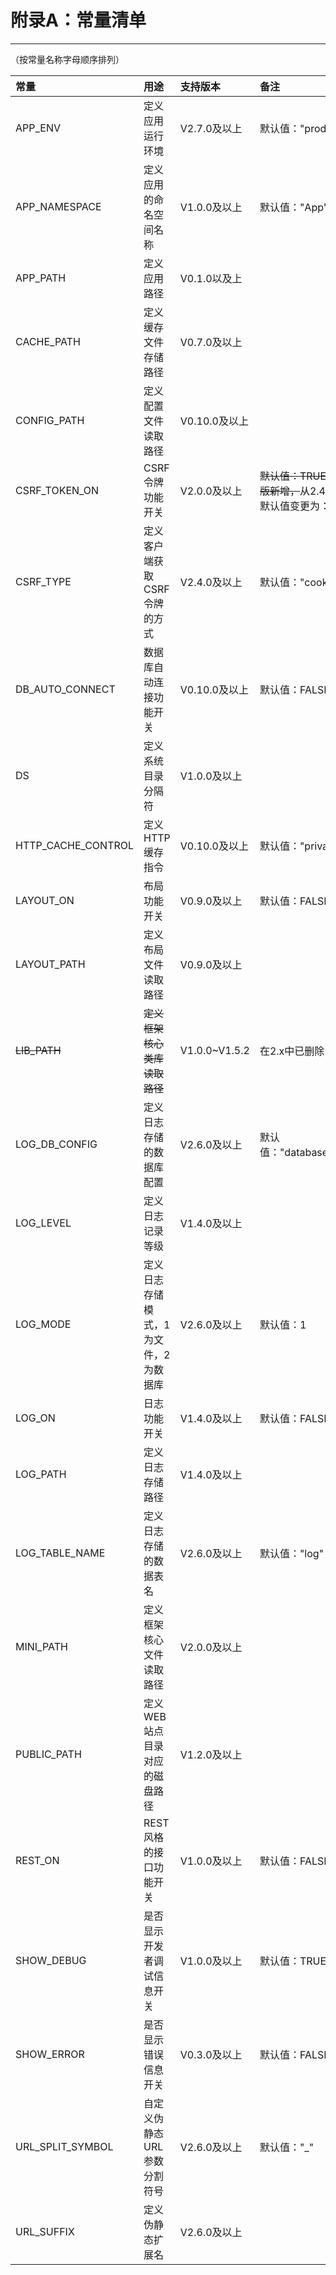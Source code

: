 # 附录A：常量清单

---

（按常量名称字母顺序排列）

| 常量 | 用途 | 支持版本 | 备注 |
| :--- | :--- | :--- | :--- |
| APP\_ENV | 定义应用运行环境 | V2.7.0及以上 | 默认值："prod" |
| APP\_NAMESPACE | 定义应用的命名空间名称 | V1.0.0及以上 | 默认值："App" |
| APP\_PATH | 定义应用路径 | V0.1.0以及上 |  |
| CACHE\_PATH | 定义缓存文件存储路径 | V0.7.0及以上 |  |
| CONFIG\_PATH | 定义配置文件读取路径 | V0.10.0及以上 |  |
| CSRF\_TOKEN\_ON | CSRF 令牌功能开关 | V2.0.0及以上 | ~~默认值：TRUE，在2.0版新增，~~从2.4.0版开始默认值变更为：FALSE |
| CSRF\_TYPE | 定义客户端获取 CSRF 令牌的方式 | V2.4.0及以上 | 默认值："cookie" |
| DB\_AUTO\_CONNECT | 数据库自动连接功能开关 | V0.10.0及以上 | 默认值：FALSE |
| DS | 定义系统目录分隔符 | V1.0.0及以上 |  |
| HTTP\_CACHE\_CONTROL | 定义 HTTP 缓存指令 | V0.10.0及以上 | 默认值："private" |
| LAYOUT\_ON | 布局功能开关 | V0.9.0及以上 | 默认值：FALSE |
| LAYOUT\_PATH | 定义布局文件读取路径 | V0.9.0及以上 |  |
| ~~LIB\_PATH~~ | ~~定义框架核心类库读取路径~~ | V1.0.0~V1.5.2 | 在2.x中已删除 |
| LOG\_DB\_CONFIG | 定义日志存储的数据库配置 | V2.6.0及以上 | 默认值："database:default" |
| LOG\_LEVEL | 定义日志记录等级 | V1.4.0及以上 |  |
| LOG\_MODE | 定义日志存储模式，1为文件，2为数据库 | V2.6.0及以上 | 默认值：1 |
| LOG\_ON | 日志功能开关 | V1.4.0及以上 | 默认值：FALSE |
| LOG\_PATH | 定义日志存储路径 | V1.4.0及以上 |  |
| LOG\_TABLE\_NAME | 定义日志存储的数据表名 | V2.6.0及以上 | 默认值："log" |
| MINI\_PATH | 定义框架核心文件读取路径 | V2.0.0及以上 |  |
| PUBLIC\_PATH | 定义WEB站点目录对应的磁盘路径 | V1.2.0及以上 |  |
| REST\_ON | REST风格的接口功能开关 | V1.0.0及以上 | 默认值：FALSE |
| SHOW\_DEBUG | 是否显示开发者调试信息开关 | V1.0.0及以上 | 默认值：TRUE |
| SHOW\_ERROR | 是否显示错误信息开关 | V0.3.0及以上 | 默认值：FALSE |
| URL\_SPLIT\_SYMBOL | 自定义伪静态URL参数分割符号 | V2.6.0及以上 | 默认值："\_" |
| URL\_SUFFIX | 定义伪静态扩展名 | V2.6.0及以上 |  |




